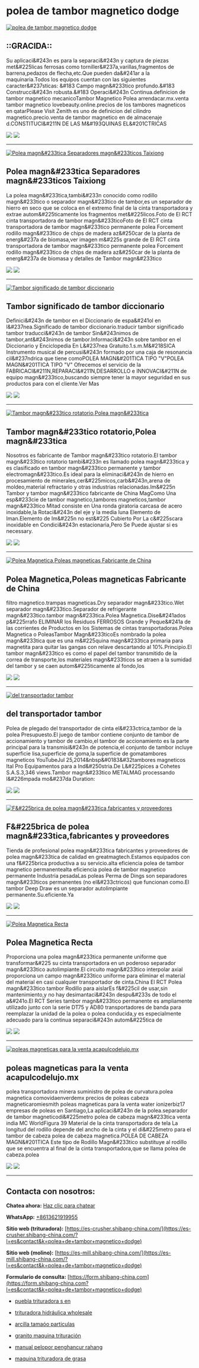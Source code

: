 # polea de tambor magnetico dodge

<a href="https://swt.shibang-china.com/?l=es&img&k=polea+de+tambor+magnetico+dodge" target="_blank">![polea de tambor magnetico dodge](http://static.shibang-china.com/all-800x300/974.jpg)</a>

## ::GRACIDA::
Su aplicaci&#243n es para la separaci&#243n y captura de piezas met&#225licas ferrosas como torniller&#237a,varillas,fragmentos de barrena,pedazos de flecha,etc.Que pueden da&#241ar a la maquinaria.Todos los equipos cuentan con las siguientes caracter&#237sticas: &#183 Campo magn&#233tico profundo.&#183 Construcci&#243n robusta.&#183 Operaci&#243n Continua.definicion de tambor magnetico mecanicoTambor Magnetico Polea arrendacar.mx.venta tambor magnetico lovebeauty.online.precios de los tambores magneticos en qatarPlease Visit Zenith es uno de definicion del cilindro magnetico.precio.venta de tambor magnetico en de almacenaje d.CONSTITUCI&#211N DE LAS M&#193QUINAS EL&#201CTRICAS


<a href="https://whatsapp.shibangsoft.com/WhatsApp.php" target="_blank" title="WhatsApp">![](http://static.shibang-china.com/icon/whatsapp.png)</a> <a href="https://swt.shibang-china.com/?l=es&icon&k=polea+de+tambor+magnetico+dodge" target="_blank">![](http://static.shibang-china.com/icon/chat-es.png)</a>

---

<a href="https://swt.shibang-china.com/?l=es&img&k=polea+de+tambor+magnetico+dodge" target="_blank">![Polea magn&#233tica Separadores magn&#233ticos Taixiong](http://static.shibang-china.com/all-800x300/1187.jpg)</a>

## Polea magn&#233tica Separadores magn&#233ticos Taixiong
La polea magn&#233tica,tambi&#233n conocido como rodillo magn&#233tico o separador magn&#233tico de tambor,es un separador de hierro en seco que se coloca en el extremo final de la cinta transportadora y extrae autom&#225ticamente los fragmentos met&#225licos.Foto de El RCT cinta transportadora de tambor magn&#233ticoFoto de El RCT cinta transportadora de tambor magn&#233tico permanente polea Forcement rodillo magn&#233tico de chips de madera az&#250car de la planta de energ&#237a de biomasa,ver imagen m&#225s grande de El RCT cinta transportadora de tambor magn&#233tico permanente polea Forcement rodillo magn&#233tico de chips de madera az&#250car de la planta de energ&#237a de biomasa y detalles de Tambor magn&#233tico


<a href="https://whatsapp.shibangsoft.com/WhatsApp.php" target="_blank" title="WhatsApp">![](http://static.shibang-china.com/icon/whatsapp.png)</a> <a href="https://swt.shibang-china.com/?l=es&icon&k=polea+de+tambor+magnetico+dodge" target="_blank">![](http://static.shibang-china.com/icon/chat-es.png)</a>

---

<a href="https://swt.shibang-china.com/?l=es&img&k=polea+de+tambor+magnetico+dodge" target="_blank">![Tambor significado de tambor diccionario](http://static.shibang-china.com/all-800x300/1024.jpg)</a>

## Tambor significado de tambor diccionario
Definici&#243n de tambor en el Diccionario de espa&#241ol en l&#237nea.Significado de tambor diccionario.traducir tambor significado tambor traducci&#243n de tambor Sin&#243nimos de tambor,ant&#243nimos de tambor.Informaci&#243n sobre tambor en el Diccionario y Enciclopedia En L&#237nea Gratuito.1.s.m.M&#218SICA Instrumento musical de percusi&#243n formado por una caja de resonancia cil&#237ndrica que tiene comoPOLEA MAGN&#201TICA TIPO "V"POLEA MAGN&#201TICA TIPO "V" Ofrecemos el servicio de la FABRICACI&#211N,REPARACI&#211N,DESARROLLO e INNOVACI&#211N de equipo magn&#233tico,buscando siempre tener la mayor seguridad en sus productos para con el cliente.Ver Mas


<a href="https://whatsapp.shibangsoft.com/WhatsApp.php" target="_blank" title="WhatsApp">![](http://static.shibang-china.com/icon/whatsapp.png)</a> <a href="https://swt.shibang-china.com/?l=es&icon&k=polea+de+tambor+magnetico+dodge" target="_blank">![](http://static.shibang-china.com/icon/chat-es.png)</a>

---

<a href="https://swt.shibang-china.com/?l=es&img&k=polea+de+tambor+magnetico+dodge" target="_blank">![Tambor magn&#233tico rotatorio,Polea magn&#233tica](http://static.shibang-china.com/all-800x300/1089.jpg)</a>

## Tambor magn&#233tico rotatorio,Polea magn&#233tica
Nosotros es fabricante de Tambor magn&#233tico rotatorio.El tambor magn&#233tico rotatorio tambi&#233n es llamado polea magn&#233tica y es clasificado en tambor magn&#233tico permanente y tambor electromagn&#233tico.Es ideal para la eliminaci&#243n de hierro en procesamiento de minerales,cer&#225micos,carb&#243n,arena de moldeo,material refractario y otras industrias relacionadas.Im&#225n Tambor y tambor magn&#233tico fabricante de China MagComo Una esp&#233cie de tambor magnetico,tambores magneticos,tambor magn&#233tico Mitad consiste en Una ronda giratoria carcasa de acero inoxidable,la Rotaci&#243n del eje y la media luna Elemento de Iman.Elemento de Im&#225n no est&#225 Cubierto Por La c&#225scara inoxidable en Condici&#243n estacionaria,Pero Se Puede ajustar si es necessary.


<a href="https://whatsapp.shibangsoft.com/WhatsApp.php" target="_blank" title="WhatsApp">![](http://static.shibang-china.com/icon/whatsapp.png)</a> <a href="https://swt.shibang-china.com/?l=es&icon&k=polea+de+tambor+magnetico+dodge" target="_blank">![](http://static.shibang-china.com/icon/chat-es.png)</a>

---

<a href="https://swt.shibang-china.com/?l=es&img&k=polea+de+tambor+magnetico+dodge" target="_blank">![Polea Magnetica,Poleas magneticas Fabricante de China](http://static.shibang-china.com/all-800x300/567.jpg)</a>

## Polea Magnetica,Poleas magneticas Fabricante de China
filtro magnetico.trampas magneticas.Dry separador magn&#233tico.Wet separador magn&#233tico.Separador de refrigerante magn&#233tico.tambor magn&#233tica.Polea Magnetica.Dise&#241ados p&#225rrafo ELIMINAR los Residuos FERROSOS Grande y Peque&#241a de las corrientes de Productos en los Sistemas de cintas transportadoras.Polea Magnetica o PoleasTambor Magn&#233ticoEs nombrado la polea magn&#233tica que es una m&#225quina magn&#233tica primaria para magnetita para quitar las gangas con relave descartando al 10%.Principio.El tambor magn&#233tico es como el papel del tambor transmitido de la correa de transporte,los materiales magn&#233ticos se atraen a la sumidad del tambor y se caen autom&#225ticamente al fondo,los


<a href="https://whatsapp.shibangsoft.com/WhatsApp.php" target="_blank" title="WhatsApp">![](http://static.shibang-china.com/icon/whatsapp.png)</a> <a href="https://swt.shibang-china.com/?l=es&icon&k=polea+de+tambor+magnetico+dodge" target="_blank">![](http://static.shibang-china.com/icon/chat-es.png)</a>

---

<a href="https://swt.shibang-china.com/?l=es&img&k=polea+de+tambor+magnetico+dodge" target="_blank">![del transportador tambor](http://static.shibang-china.com/all-800x300/1149.jpg)</a>

## del transportador tambor
Polea de plegado del transportador de cinta el&#233ctrica,tambor de la polea Presupuesto.El juego de tambor contiene conjunto de tambor de accionamiento y tambor de cambio,el tambor de accionamiento es la parte principal para la transmisi&#243n de potencia,el conjunto de tambor incluye superficie lisa,superficie de goma,la superficie de gomatambores magneticos YouTubeJul 25,2014&nbsp&#0183&#32tambores magneticos Ital Pro Equipamentos para a Ind&#250stria.De L&#225pices a Cohetes S.A.S.3,346 views.Tambor magn&#233tico METALMAG processando l&#226mpada mo&#237da Duration:


<a href="https://whatsapp.shibangsoft.com/WhatsApp.php" target="_blank" title="WhatsApp">![](http://static.shibang-china.com/icon/whatsapp.png)</a> <a href="https://swt.shibang-china.com/?l=es&icon&k=polea+de+tambor+magnetico+dodge" target="_blank">![](http://static.shibang-china.com/icon/chat-es.png)</a>

---

<a href="https://swt.shibang-china.com/?l=es&img&k=polea+de+tambor+magnetico+dodge" target="_blank">![F&#225brica de polea magn&#233tica,fabricantes y proveedores](http://static.shibang-china.com/all-800x300/888.jpg)</a>

## F&#225brica de polea magn&#233tica,fabricantes y proveedores
Tienda de profesional polea magn&#233tica fabricantes y proveedores de polea magn&#233tica de calidad en greatmagtech.Estamos equipados con una f&#225brica productiva a su servicio.alta eficiencia polea de tambor magnetico permanentealta eficiencia polea de tambor magnetico permanente Industria pesadaLas poleas Perma de Dings son separadores magn&#233ticos permanentes (no el&#233ctricos) que funcionan como.El tambor Deep Draw es un separador autolimpiante permanente.Su.eficiente.Ya


<a href="https://whatsapp.shibangsoft.com/WhatsApp.php" target="_blank" title="WhatsApp">![](http://static.shibang-china.com/icon/whatsapp.png)</a> <a href="https://swt.shibang-china.com/?l=es&icon&k=polea+de+tambor+magnetico+dodge" target="_blank">![](http://static.shibang-china.com/icon/chat-es.png)</a>

---

<a href="https://swt.shibang-china.com/?l=es&img&k=polea+de+tambor+magnetico+dodge" target="_blank">![Polea Magnetica Recta](http://static.shibang-china.com/all-800x300/1272.jpg)</a>

## Polea Magnetica Recta
Proporciona una polea magn&#233tica permanente uniforme que transformar&#225 su cinta transportadora en un poderoso separador magn&#233tico autolimpiante.El circuito magn&#233tico interpolar axial proporciona un campo magn&#233tico uniforme para eliminar el material del material en casi cualquier transportador de cinta.China El RCT Polea magn&#233tico tambor Rodillo para aislarEs f&#225cil de usar,sin mantenimiento,y no hay desimantaci&#243n despu&#233s de todo el a&#241o.El RCT Series tambor magn&#233tico permanente es ampliamente utilizado junto con la serie DT75 y AD80 transportadores de banda para reemplazar la unidad de la polea o polea conducida,y es especialmente adecuado para la continua separaci&#243n autom&#225tica de


<a href="https://whatsapp.shibangsoft.com/WhatsApp.php" target="_blank" title="WhatsApp">![](http://static.shibang-china.com/icon/whatsapp.png)</a> <a href="https://swt.shibang-china.com/?l=es&icon&k=polea+de+tambor+magnetico+dodge" target="_blank">![](http://static.shibang-china.com/icon/chat-es.png)</a>

---

<a href="https://swt.shibang-china.com/?l=es&img&k=polea+de+tambor+magnetico+dodge" target="_blank">![poleas magneticas para la venta acapulcodelujo.mx](http://static.shibang-china.com/all-800x300/167.jpg)</a>

## poleas magneticas para la venta acapulcodelujo.mx
polea transportadora minera suministro de polea de curvatura.polea magnetica comovidaenverdemx precios de poleas cabeza magneticaromiesmith poleas magneticas para la venta water ionizerbiz17 empresas de poleas en Santiago,La aplicaci&#243n de la polea.separador de tambor magneticodi&#225metro polea de cabeza magn&#233tica venta india MC WorldFigura 39 Material de la cinta transportadora de tela La longitud del rodillo depende del ancho de la cinta y el di&#225metro para el tambor de cabeza polea de cabeza magnetica.POLEA DE CABEZA MAGN&#201TICA Este tipo de Rodillo Magn&#233tico substituye al rodillo que se encuentra al final de la cinta transportadora,que se llama polea de cabeza.polea


<a href="https://whatsapp.shibangsoft.com/WhatsApp.php" target="_blank" title="WhatsApp">![](http://static.shibang-china.com/icon/whatsapp.png)</a> <a href="https://swt.shibang-china.com/?l=es&icon&k=polea+de+tambor+magnetico+dodge" target="_blank">![](http://static.shibang-china.com/icon/chat-es.png)</a>

---
## Contacta con nosotros:

**Chatea ahora:** [Haz clic para chatear](https://swt.shibang-china.com?l=es&contact&k=polea+de+tambor+magnetico+dodge)

**WhatsApp:**  [+8613621919955](https://whatsapp.shibangsoft.com/WhatsApp.php)

**Sitio web (trituradora):** [https://es-crusher.shibang-china.com/](https://es-crusher.shibang-china.com/?l=es&contact&k=polea+de+tambor+magnetico+dodge)

**Sitio web (molino):** [https://es-mill.shibang-china.com/](https://es-mill.shibang-china.com/?l=es&contact&k=polea+de+tambor+magnetico+dodge)

**Formulario de consulta:** [https://form.shibang-china.com](https://form.shibang-china.com?l=es&contact&k=polea+de+tambor+magnetico+dodge)

* [puebla trituradora s en](../75/puebla%20trituradora%20s%20en.md)

* [trituradora hidráulica wholesale](../71/trituradora%20hidr%C3%A1ulica%20wholesale.md)

* [arcilla tamaóo particulas](../67/arcilla%20tama%C3%B3o%20particulas.md)

* [granito maquina trituración](../69/granito%20maquina%20trituraci%C3%B3n.md)

* [manual pelopor penghancur rahang](../75/manual%20pelopor%20penghancur%20rahang.md)

* [maquina trituradora de grasa](../75/maquina%20trituradora%20de%20grasa.md)